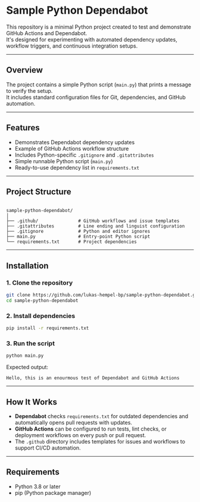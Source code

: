 # Sample Python Dependabot

This repository is a minimal Python project created to test and demonstrate GitHub Actions and Dependabot.  
It's designed for experimenting with automated dependency updates, workflow triggers, and continuous integration setups.

---

## Overview

The project contains a simple Python script (`main.py`) that prints a message to verify the setup.  
It includes standard configuration files for Git, dependencies, and GitHub automation.

---

## Features

- Demonstrates Dependabot dependency updates  
- Example of GitHub Actions workflow structure  
- Includes Python-specific `.gitignore` and `.gitattributes`  
- Simple runnable Python script (`main.py`)  
- Ready-to-use dependency list in `requirements.txt`

---

## Project Structure

```

sample-python-dependabot/
│
├── .github/               # GitHub workflows and issue templates
├── .gitattributes         # Line ending and linguist configuration
├── .gitignore             # Python and editor ignores
├── main.py                # Entry-point Python script
└── requirements.txt       # Project dependencies

````

---

## Installation

### 1. Clone the repository
```bash
git clone https://github.com/lukas-hempel-bp/sample-python-dependabot.git
cd sample-python-dependabot
````

### 2. Install dependencies

```bash
pip install -r requirements.txt
```

### 3. Run the script

```bash
python main.py
```

Expected output:

```
Hello, this is an enourmous test of Dependabot and GitHub Actions
```

---

## How It Works

* **Dependabot** checks `requirements.txt` for outdated dependencies and automatically opens pull requests with updates.
* **GitHub Actions** can be configured to run tests, lint checks, or deployment workflows on every push or pull request.
* The `.github` directory includes templates for issues and workflows to support CI/CD automation.

---

## Requirements

* Python 3.8 or later
* pip (Python package manager)
